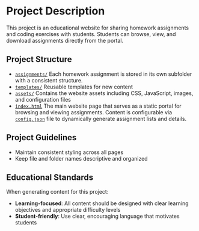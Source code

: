 # Project Description

This project is an educational website for sharing homework assignments and coding exercises with students. Students can browse, view, and download assignments directly from the portal.

## Project Structure

- [`assignments/`](../assignments/) Each homework assignment is stored in its own subfolder with a consistent structure.
- [`templates/`](../templates/) Reusable templates for new content
- [`assets/`](../assets/) Contains the website assets including CSS, JavaScript, images, and configuration files
- [`index.html`](../index.html) The main website page that serves as a static portal for browsing and viewing assignments. Content is configurable via [`config.json`](../config.json) file to dynamically generate assignment lists and details.

## Project Guidelines

- Maintain consistent styling across all pages
- Keep file and folder names descriptive and organized

## Educational Standards

When generating content for this project:

- **Learning-focused**: All content should be designed with clear learning objectives and appropriate difficulty levels
- **Student-friendly**: Use clear, encouraging language that motivates students

